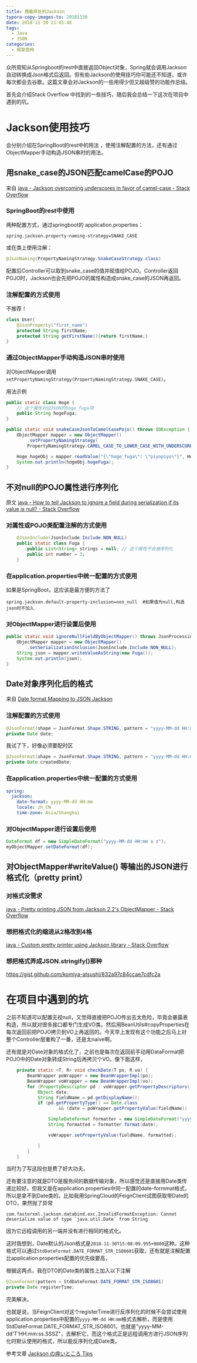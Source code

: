```yaml
---
title: 搔着痒处的Jackson
typora-copy-images-to: 20181130
date: 2018-11-30 21:45:48
tags:
  - Java
  - JSON
categories:
  - 框架使用
---
```


众所周知从Springboot的rest中直接返回Object对象，Spring就会调用Jackson自动转换成Json格式后返回。但有些Jackson的使用技巧你可能还不知道，或许每次都会去谷歌。这篇文章会对Jackson的一些用得少但又超级赞的功能作总结。

首先会介绍Stack Overflow 中找到的一些技巧，随后我会总结一下这次在项目中遇到的坑。

# Jackson使用技巧

会分别介绍在SpringBoot的rest中的用法 ，使用注解配置的方法，还有通过ObjectMapper手动构造JSON串时的用法。

## 用snake_case的JSON匹配camelCase的POJO

来自 [java - Jackson overcoming underscores in favor of camel-case - Stack Overflow](http://stackoverflow.com/a/11632040)

### SpringBoot的rest中使用

两种配置方式，通过springboot的 application.properties：

```properties
spring.jackson.property-naming-strategy=SNAKE_CASE
```

或在类上使用注解：

```java
@JsonNaming(PropertyNamingStrategy.SnakeCaseStrategy.class)
```

配置后Controller可以取到snake_case的值并赋值给POJO。Controller返回POJO时，Jackson也会先把POJO的属性构造成snake_case的JSON再返回。

### 注解配置的方式使用

不推荐！

```java
class User{
    @JsonProperty("first_name")
    protected String firstName;
    protected String getFirstName(){return firstName;}
}
```

### 通过ObjectMapper手动构造JSON串时使用

对ObjectMapper调用`setPropertyNamingStrategy(PropertyNamingStrategy.SNAKE_CASE)`。

用法示例

```java
public static class Hoge {
    // 这个属性对应JSON的hoge_fuga项
    public String hogeFuga;
}

public static void snakeCaseJsonToCamelCasePojo() throws IOException {
    ObjectMapper mapper = new ObjectMapper()
        .setPropertyNamingStrategy(
        PropertyNamingStrategy.CAMEL_CASE_TO_LOWER_CASE_WITH_UNDERSCORES);

    Hoge hogeObj = mapper.readValue("{\"hoge_fuga\": \"piyopiyo\"}", Hoge.class);
    System.out.println(hogeObj.hogeFuga);
}
```



## 不对null的POJO属性进行序列化

原文 [java - How to tell Jackson to ignore a field during serialization if its value is null? - Stack Overflow](http://stackoverflow.com/questions/11757487/how-to-tell-jackson-to-ignore-a-field-during-serialization-if-its-value-is-null)

### 对属性或POJO类配置注解的方式使用

```java
    @JsonInclude(JsonInclude.Include.NON_NULL)
    public static class Fuga {
        public List<String> strings = null; // 这个属性不会被序列化
        public int number = 3;
    }
```

### 在application.properties中统一配置的方式使用

如果是SpringBoot，这应该是最方便的方法了

```properties
spring.jackson.default-property-inclusion=non_null	#如果值为null,构造json时不加入
```

### 对ObjectMapper进行设置后使用

```java
public static void ignoreNullFieldByObjectMapper() throws JsonProcessingException {
    ObjectMapper mapper = new ObjectMapper()
        .setSerializationInclusion(JsonInclude.Include.NON_NULL);
    String json = mapper.writeValueAsString(new Fuga());
    System.out.println(json);
}
```

## Date对象序列化后的格式

来自 [Date format Mapping to JSON Jackson](https://stackoverflow.com/questions/12463049/date-format-mapping-to-json-jackson)

### 注解配置的方式使用

```java
@JsonFormat(shape = JsonFormat.Shape.STRING, pattern = "yyyy-MM-dd HH:mm a z")
private Date date;
```

我试了下，好像必须要配时区

```java
@JsonFormat(shape = JsonFormat.Shape.STRING, pattern = "yyyy-MM-dd HH:mm", locale = "CHINA",timezone = "Asia/Shanghai")
private Date createdDate;
```

### 在application.properties中统一配置的方式使用

```yml
spring:
  jackson:
    date-format: yyyy-MM-dd HH:mm
    locale: zh_CN
    time-zone: Asia/Shanghai
```

### 对ObjectMapper进行设置后使用

```java
DateFormat df = new SimpleDateFormat("yyyy-MM-dd HH:mm a z");
myObjectMapper.setDateFormat(df);
```



## 对ObjectMapper#writeValue() 等输出的JSON进行格式化（pretty print）

### 对格式没需求

[java - Pretty printing JSON from Jackson 2.2's ObjectMapper - Stack Overflow](http://stackoverflow.com/a/17617958)

### 想把格式化的缩进从2格改到4格

[java - Custom pretty printer using Jackson library - Stack Overflow](http://stackoverflow.com/a/18098787)

### 想把格式弄成JSON.stringify()那种

https://gist.github.com/komiya-atsushi/832a97c84ccae7cdfc2a

# 在项目中遇到的坑

之前不知道可以配置无视null，又觉得直接把POJO传出去太危险，毕竟会暴露表构造，所以就对很多接口都专门生成VO类。然后用BeanUtils#copyProperties在每次返回前把POJO拷贝到VO上再返回的。今天早上发现有这个功能之后马上对整个Controller层重构了一番，还是太naive啊。

还有就是对Date对象的格式化了，之前也是每次在返回前手动用DataFormat把POJO中的Date对象转成String后再拷贝个VO。像下面这样，

```java
    private static <T, R> void checkDate(T po, R vo) {
        BeanWrapper poWrapper = new BeanWrapperImpl(po);
        BeanWrapper voWrapper = new BeanWrapperImpl(vo);
        for (PropertyDescriptor pd : voWrapper.getPropertyDescriptors()) {
            Object date;
            String fieldName = pd.getDisplayName();
            if (pd.getPropertyType() == Date.class
                    && (date = poWrapper.getPropertyValue(fieldName)) != null) {

                SimpleDateFormat formatter = new SimpleDateFormat("yyyy-MM-dd HH:mm");
                String formatted = formatter.format(date);

                voWrapper.setPropertyValue(fieldName, formatted);

            }
        }
    }
```

当时为了写这段也是费了好大功夫。

还有要注意的就是DTO是服务间的数据传输对象，所以感觉还是直接用Date类传递比较好。但我又是在application.properties中同一配置的date-formmat格式，所以是拿不到Date类的。比如我用SpringCloud的FeignClient试图获取带Date的DTO，果然抛了异常

```
com.fasterxml.jackson.databind.exc.InvalidFormatException: Cannot deserialize value of type `java.util.Date` from String
```

因为它远程调用的另一端并没有进行相同的格式化。

这时我想到，Date默认的Json格式是`2018-11-30T15:08:09.955+0800`这种。这种格式可以通过`StdDateFormat.DATE_FORMAT_STR_ISO8601`获取，还有就是注解配置比application.properties配置的优先级要高，

根据这两点，我在DTO的Date类的属性上加入以下注解

```java
@JsonFormat(pattern = StdDateFormat.DATE_FORMAT_STR_ISO8601)
private Date registerTime;
```

完美解决。

也就是说，当FeignClient对这个registerTime进行反序列化的时候不会尝试使用application.properties中配置的`yyyy-MM-dd HH:mm`格式去解析，而是使用StdDateFormat.DATE_FORMAT_STR_ISO8601，也就是"yyyy-MM-dd'T'HH:mm:ss.SSSZ"，去解析它，而这个格式正是远程调用方进行JSON序列化时默认使用的格式，所以能反序列化成Date类。

参考文章 [Jackson の痒いところ Tips](https://qiita.com/komiya_atsushi/items/6e5b8e6690b82bca8198)